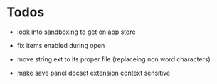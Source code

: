 # Todos

* [look](https://forums.developer.apple.com/message/89866#89866) [into](https://forums.developer.apple.com/thread/73554) [sandboxing](https://github.com/jpsim/SourceKitten/issues/271) to get on app store

* fix items enabled during open
* move string ext to its proper file (replaceing non word characters)
* make save panel docset extension context sensitive
